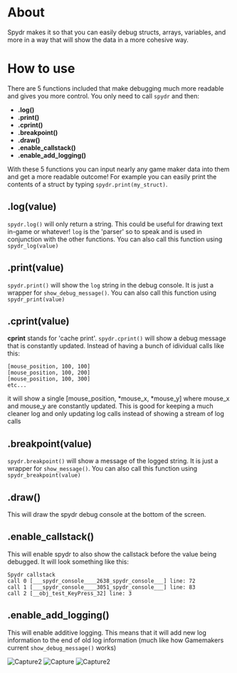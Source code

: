 About
===

Spydr makes it so that you can easily debug structs, arrays, variables, and more in a way that will show the data in a more cohesive way. 

How to use
===

There are 5 functions included that make debugging much more readable and gives you more control. You only need to call `spydr` and then:
- **.log()**
- **.print()**
- **.cprint()**
- **.breakpoint()**
- **.draw()**
- **.enable_callstack()**
- **.enable_add_logging()**

With these 5 functions you can input nearly any game maker data into them and get a more readable outcome! For example you can easily print the contents of a struct by typing `spydr.print(my_struct)`.

.log(value)
---

`spydr.log()` will only return a string. This could be useful for drawing text in-game or whatever! `log` is the 'parser' so to speak and is used in conjunction with the other functions. You can also call this function using `spydr_log(value)`

.print(value)
---

`spydr.print()` will show the `log` string in the debug console. It is just a wrapper for `show_debug_message()`. You can also call this function using `spydr_print(value)`

.cprint(value)
---
**cprint** stands for 'cache print'. `spydr.cprint()` will show a debug message that is constantly updated. Instead of having a bunch of idividual calls like this:
```
[mouse_position, 100, 100]
[mouse_position, 100, 200]
[mouse_position, 100, 300]
etc...
```
it will show a single [mouse_position, *mouse_x, *mouse_y] where mouse_x and mouse_y are constantly updated. This is good for keeping a much cleaner log and only updating log calls instead of showing a stream of log calls

.breakpoint(value)
---

`spydr.breakpoint()` will show a message of the logged string. It is just a wrapper for `show_message()`. You can also call this function using `spydr_breakpoint(value)`

.draw()
---
This will draw the spydr debug console at the bottom of the screen. 


.enable_callstack()
---
This will enable spydr to also show the callstack before the value being debugged. It will look something like this:
```
Spydr callstack
call 0 [___spydr_console____2638_spydr_console___] line: 72
call 1 [___spydr_console____3051_spydr_console___] line: 83
call 2 [__obj_test_KeyPress_32] line: 3
```

.enable_add_logging()
---
This will enable additive logging. This means that it will add new log information to the end of old log information (much like how Gamemakers current `show_debug_message()` works)

![Capture2](https://user-images.githubusercontent.com/25496262/179115667-cf313d6b-8b39-4051-8f63-bed08faa0e38.PNG)
![Capture](https://user-images.githubusercontent.com/25496262/179121125-6efa5076-189a-4a0f-995e-c0a4c04417b8.PNG)
![Capture2](https://user-images.githubusercontent.com/25496262/179121130-278e955a-9749-4b66-a0ca-b6fec2a07715.PNG)


